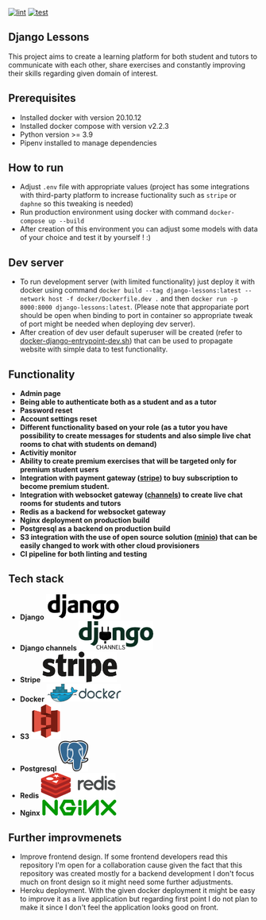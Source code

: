 [![lint](https://github.com/Latterlig96/django-lessons/actions/workflows/lint.yml/badge.svg)](https://github.com/Latterlig96/django-lessons/actions/workflows/lint.yml)
[![test](https://github.com/Latterlig96/django-lessons/actions/workflows/test.yml/badge.svg)](https://github.com/Latterlig96/django-lessons/actions/workflows/test.yml)

## **Django Lessons**

This project aims to create a learning platform for both student and tutors to communicate with each other, share exercises and constantly improving their skills regarding given domain of interest.

## Prerequisites
* Installed docker with version 20.10.12
* Installed docker compose with version v2.2.3
* Python version >= 3.9
* Pipenv installed to manage dependencies

## How to run
* Adjust `.env` file with appropriate values (project has some integrations with third-party platform to increase fuctionality such as `stripe` or `daphne` so this tweaking is needed)
* Run production environment using docker with command `docker-compose up --build`
* After creation of this environment you can adjust some models with data of your choice and test it by yourself ! :)

## Dev server
* To run development server (with limited functionality) just deploy it with docker using command `docker build --tag django-lessons:latest --network host -f docker/Dockerfile.dev .` and then `docker run -p 8000:8000 django-lessons:latest`. (Please note that appropariate port should be open when binding to port in container so appropriate tweak of port might be needed when deploying dev server).
* After creation of dev user default superuser will be created (refer to [docker-django-entrypoint-dev.sh](/scripts/docker-django-entrypoint-dev.sh)) that can be used to propagate website with simple data to test functionality.

## Functionality
* **Admin page**
* **Being able to authenticate both as a student and as a tutor**
* **Password reset**
* **Account settings reset** 
* **Different functionality based on your role (as a tutor you have possibility to create messages for students and also simple live chat rooms to chat with students on demand)**
* **Activitiy monitor**
* **Ability to create premium exercises that will be targeted only for premium student users**
* **Integration with payment gateway ([stripe](https://stripe.com/en-pl)) to buy subscription to become premium student.**
* **Integration with websocket gateway ([channels](https://channels.readthedocs.io/en/stable/)) to create live chat rooms for students and tutors**
* **Redis as a backend for websocket gateway**
* **Nginx deployment on production build**
* **Postgresql as a backend on production build**
* **S3 integration with the use of open source solution ([minio](https://min.io/hybrid-cloud-storage?utm_term=&utm_campaign=Multi+Cloud+1.0&utm_source=adwords&utm_medium=ppc&hsa_acc=8976569894&hsa_cam=13555764414&hsa_grp=124202627221&hsa_ad=546403830688&hsa_src=g&hsa_tgt=dsa-1426483338857&hsa_kw=&hsa_mt=&hsa_net=adwords&hsa_ver=3)) that can be easily changed to work with other cloud provisioners**
* **CI pipeline for both linting and testing**

## Tech stack
* **Django** <img src=".github/.idea/django.svg.png" width=150></img>
* **Django channels** <img src=".github/.idea/django_channels.webp" width=150>
* **Stripe** <img src=".github/.idea/stripe.svg" width=150>
* **Docker** <img src=".github/.idea/docker.svg.png" width=150>
* **S3** <img src=".github/.idea/s3.svg" width=60> 
* **Postgresql** <img src=".github/.idea/postgresql.svg.png" width=60>
* **Redis** <img src=".github/.idea/redis.svg.png" width=150>
* **Nginx** <img src=".github/.idea/nginx.svg.png" width=150>

## Further improvmenets

* Improve frontend design. If some frontend developers read this repository I'm open for a collaboration cause given the fact that this repository was created mostly for a backend development I don't focus much on front design so it might need some further adjustments.
* Heroku deployment. With the given docker deployment it might be easy to improve it as a live application but regarding first point I do not plan to make it since I don't feel the application looks good on front.
